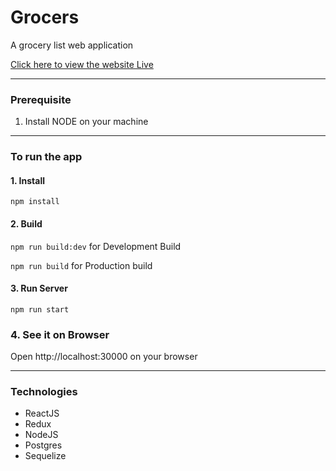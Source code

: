 # Grocers #
A grocery list web application

[Click here to view the website Live](https://grocers-app.herokuapp.com/)
- - - -

### Prerequisite
1. Install NODE on your machine

- - - -
### To run the app

#### 1. Install ####
`npm install`

#### 2. Build ####
`npm run build:dev` for Development Build

`npm run build` for Production build

#### 3. Run Server ####
`npm run start`

### 4. See it on Browser ####
Open http://localhost:30000 on your browser

- - - -

### Technologies ###
* ReactJS
* Redux
* NodeJS
* Postgres
* Sequelize
